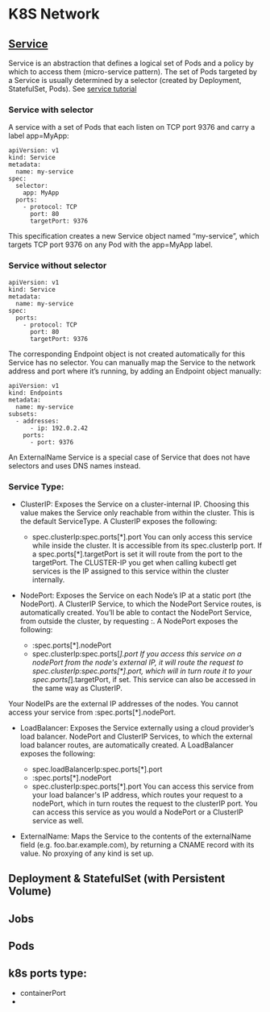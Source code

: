 # K8S Network

## [Service](https://kubernetes.io/docs/concepts/services-networking/service/)
Service is an abstraction that defines a logical set of Pods and a policy by which to access them (micro-service pattern). The set of Pods targeted by a Service is usually determined by a selector (created by Deployment, StatefulSet, Pods). See [service tutorial](https://www.bmc.com/blogs/kubernetes-services/)

### Service with selector
A service with a set of Pods that each listen on TCP port 9376 and carry a label app=MyApp:
```
apiVersion: v1
kind: Service
metadata:
  name: my-service
spec:
  selector:
    app: MyApp
  ports:
    - protocol: TCP
      port: 80
      targetPort: 9376
```
This specification creates a new Service object named “my-service”, which targets TCP port 9376 on any Pod with the app=MyApp label.

### Service without selector
```
apiVersion: v1
kind: Service
metadata:
  name: my-service
spec:
  ports:
    - protocol: TCP
      port: 80
      targetPort: 9376
```      
The corresponding Endpoint object is not created automatically for this Service has no selector. You can manually map the Service to the network address and port where it’s running, by adding an Endpoint object manually:
```
apiVersion: v1
kind: Endpoints
metadata:
  name: my-service
subsets:
  - addresses:
      - ip: 192.0.2.42
    ports:
      - port: 9376
```      
An ExternalName Service is a special case of Service that does not have selectors and uses DNS names instead.

### Service Type:
- ClusterIP: Exposes the Service on a cluster-internal IP. Choosing this value makes the Service only reachable from within the cluster. This is the default ServiceType. A ClusterIP exposes the following:
    - spec.clusterIp:spec.ports[*].port
You can only access this service while inside the cluster. It is accessible from its spec.clusterIp port. If a spec.ports[\*].targetPort is set it will route from the port to the targetPort. The CLUSTER-IP you get when calling kubectl get services is the IP assigned to this service within the cluster internally.

- NodePort: Exposes the Service on each Node’s IP at a static port (the NodePort). A ClusterIP Service, to which the NodePort Service routes, is automatically created. You’ll be able to contact the NodePort Service, from outside the cluster, by requesting <NodeIP>:<NodePort>. A NodePort exposes the following:
    - <NodeIP>:spec.ports[*].nodePort
    - spec.clusterIp:spec.ports[*].port
If you access this service on a nodePort from the node's external IP, it will route the request to spec.clusterIp:spec.ports[\*].port, which will in turn route it to your spec.ports[*].targetPort, if set. This service can also be accessed in the same way as ClusterIP.

Your NodeIPs are the external IP addresses of the nodes. You cannot access your service from <ClusterIP>:spec.ports[*].nodePort.

- LoadBalancer: Exposes the Service externally using a cloud provider’s load balancer. NodePort and ClusterIP Services, to which the external load balancer routes, are automatically created. A LoadBalancer exposes the following:
    - spec.loadBalancerIp:spec.ports[*].port
    - <NodeIP>:spec.ports[*].nodePort
    - spec.clusterIp:spec.ports[*].port
You can access this service from your load balancer's IP address, which routes your request to a nodePort, which in turn routes the request to the clusterIP port. You can access this service as you would a NodePort or a ClusterIP service as well.
  
- ExternalName: Maps the Service to the contents of the externalName field (e.g. foo.bar.example.com), by returning a CNAME record with its value. No proxying of any kind is set up.


## Deployment & StatefulSet (with Persistent Volume)

## Jobs

## Pods

## k8s ports type:
- containerPort
- 



